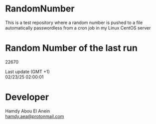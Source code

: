 # RandomNumber    
This is a test repository where a random number is pushed to a file automatically passwordless from a cron job in my Linux CentOS server    
# Random Number of the last run   
22670
      
Last update (GMT +1)    
02/23/25 02:00:01
# Developer    
Hamdy Abou El Anein   
hamdy.aea@protonmail.com
